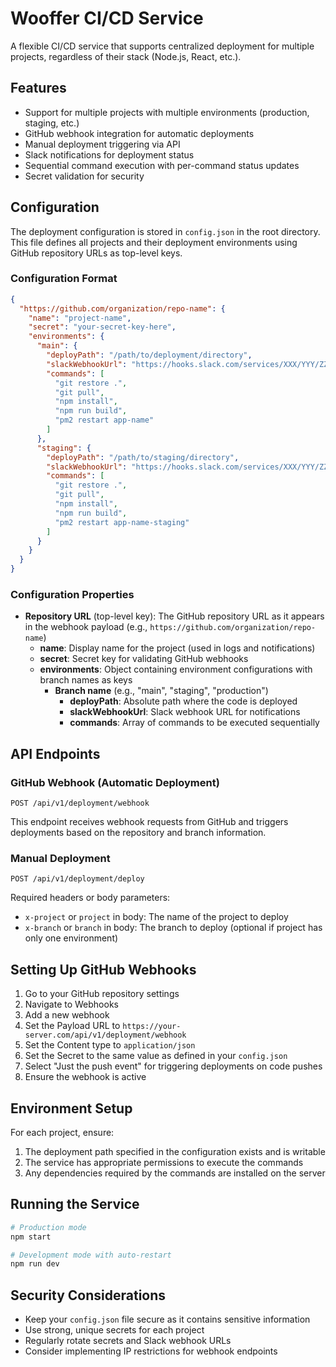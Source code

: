 # Wooffer CI/CD Service

A flexible CI/CD service that supports centralized deployment for multiple projects, regardless of their stack (Node.js, React, etc.).

## Features

- Support for multiple projects with multiple environments (production, staging, etc.)
- GitHub webhook integration for automatic deployments
- Manual deployment triggering via API
- Slack notifications for deployment status
- Sequential command execution with per-command status updates
- Secret validation for security

## Configuration

The deployment configuration is stored in `config.json` in the root directory. This file defines all projects and their deployment environments using GitHub repository URLs as top-level keys.

### Configuration Format

```json
{
  "https://github.com/organization/repo-name": {
    "name": "project-name",
    "secret": "your-secret-key-here",
    "environments": {
      "main": {
        "deployPath": "/path/to/deployment/directory",
        "slackWebhookUrl": "https://hooks.slack.com/services/XXX/YYY/ZZZ",
        "commands": [
          "git restore .",
          "git pull",
          "npm install",
          "npm run build",
          "pm2 restart app-name"
        ]
      },
      "staging": {
        "deployPath": "/path/to/staging/directory",
        "slackWebhookUrl": "https://hooks.slack.com/services/XXX/YYY/ZZZ",
        "commands": [
          "git restore .",
          "git pull",
          "npm install",
          "npm run build",
          "pm2 restart app-name-staging"
        ]
      }
    }
  }
}
```

### Configuration Properties

- **Repository URL** (top-level key): The GitHub repository URL as it appears in the webhook payload (e.g., `https://github.com/organization/repo-name`)
  - **name**: Display name for the project (used in logs and notifications)
  - **secret**: Secret key for validating GitHub webhooks
  - **environments**: Object containing environment configurations with branch names as keys
    - **Branch name** (e.g., "main", "staging", "production")
      - **deployPath**: Absolute path where the code is deployed
      - **slackWebhookUrl**: Slack webhook URL for notifications
      - **commands**: Array of commands to be executed sequentially

## API Endpoints

### GitHub Webhook (Automatic Deployment)

```
POST /api/v1/deployment/webhook
```

This endpoint receives webhook requests from GitHub and triggers deployments based on the repository and branch information.

### Manual Deployment

```
POST /api/v1/deployment/deploy
```

Required headers or body parameters:

- `x-project` or `project` in body: The name of the project to deploy
- `x-branch` or `branch` in body: The branch to deploy (optional if project has only one environment)

## Setting Up GitHub Webhooks

1. Go to your GitHub repository settings
2. Navigate to Webhooks
3. Add a new webhook
4. Set the Payload URL to `https://your-server.com/api/v1/deployment/webhook`
5. Set the Content type to `application/json`
6. Set the Secret to the same value as defined in your `config.json`
7. Select "Just the push event" for triggering deployments on code pushes
8. Ensure the webhook is active

## Environment Setup

For each project, ensure:

1. The deployment path specified in the configuration exists and is writable
2. The service has appropriate permissions to execute the commands
3. Any dependencies required by the commands are installed on the server

## Running the Service

```bash
# Production mode
npm start

# Development mode with auto-restart
npm run dev
```

## Security Considerations

- Keep your `config.json` file secure as it contains sensitive information
- Use strong, unique secrets for each project
- Regularly rotate secrets and Slack webhook URLs
- Consider implementing IP restrictions for webhook endpoints
